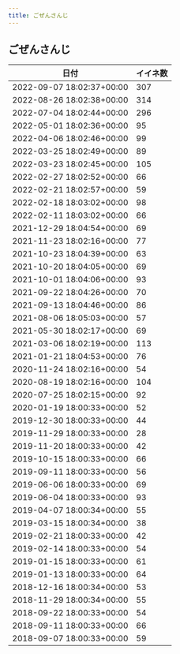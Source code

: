 ```yaml
---
title: ごぜんさんじ
---
```

## ごぜんさんじ

|日付|イイネ数|
|-|-|
|2022-09-07 18:02:37+00:00|307|
|2022-08-26 18:02:38+00:00|314|
|2022-07-04 18:02:44+00:00|296|
|2022-05-01 18:02:36+00:00|95|
|2022-04-06 18:02:46+00:00|99|
|2022-03-25 18:02:49+00:00|89|
|2022-03-23 18:02:45+00:00|105|
|2022-02-27 18:02:52+00:00|66|
|2022-02-21 18:02:57+00:00|59|
|2022-02-18 18:03:02+00:00|98|
|2022-02-11 18:03:02+00:00|66|
|2021-12-29 18:04:54+00:00|69|
|2021-11-23 18:02:16+00:00|77|
|2021-10-23 18:04:39+00:00|63|
|2021-10-20 18:04:05+00:00|69|
|2021-10-01 18:04:06+00:00|93|
|2021-09-22 18:04:26+00:00|70|
|2021-09-13 18:04:46+00:00|86|
|2021-08-06 18:05:03+00:00|57|
|2021-05-30 18:02:17+00:00|69|
|2021-03-06 18:02:19+00:00|113|
|2021-01-21 18:04:53+00:00|76|
|2020-11-24 18:02:16+00:00|54|
|2020-08-19 18:02:16+00:00|104|
|2020-07-25 18:02:15+00:00|92|
|2020-01-19 18:00:33+00:00|52|
|2019-12-30 18:00:33+00:00|44|
|2019-11-29 18:00:33+00:00|28|
|2019-11-20 18:00:33+00:00|42|
|2019-10-15 18:00:33+00:00|66|
|2019-09-11 18:00:33+00:00|56|
|2019-06-06 18:00:33+00:00|69|
|2019-06-04 18:00:33+00:00|93|
|2019-04-07 18:00:34+00:00|55|
|2019-03-15 18:00:34+00:00|38|
|2019-02-21 18:00:33+00:00|42|
|2019-02-14 18:00:33+00:00|54|
|2019-01-15 18:00:33+00:00|61|
|2019-01-13 18:00:33+00:00|64|
|2018-12-16 18:00:34+00:00|53|
|2018-11-29 18:00:34+00:00|55|
|2018-09-22 18:00:33+00:00|54|
|2018-09-11 18:00:33+00:00|66|
|2018-09-07 18:00:33+00:00|59|

